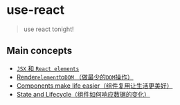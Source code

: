 # use-react
> use react tonight!

## Main concepts

- [`JSX` 和 `React elements`](https://github.com/pluscai/use-react/issues/2)
- [Render`element`to`DOM` （做最少的`DOM`操作）](https://github.com/pluscai/use-react/issues/3)
- [Components make life easier（组件复用让生活更美好）](https://github.com/pluscai/use-react/issues/4)
- [State and Lifecycle（组件如何响应数据的变化）](https://github.com/pluscai/use-react/issues/5)

